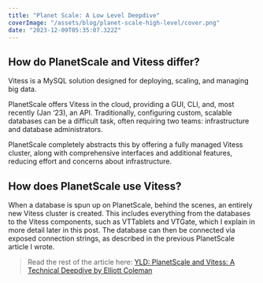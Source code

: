 ```yaml
---
title: "Planet Scale: A Low Level Deepdive"
coverImage: "/assets/blog/planet-scale-high-level/cover.png"
date: "2023-12-09T05:35:07.322Z"
---
```


## How do PlanetScale and Vitess differ?

Vitess is a MySQL solution designed for deploying, scaling, and managing big data.

PlanetScale offers Vitess in the cloud, providing a GUI, CLI, and, most recently (Jan ‘23), an API. Traditionally, configuring custom, scalable databases can be a difficult task, often requiring two teams: infrastructure and database administrators.

PlanetScale completely abstracts this by offering a fully managed Vitess cluster, along with comprehensive interfaces and additional features, reducing effort and concerns about infrastructure.

## How does PlanetScale use Vitess?

When a database is spun up on PlanetScale, behind the scenes, an entirely new Vitess cluster is created. This includes everything from the databases to the Vitess components, such as VTTablets and VTGate, which I explain in more detail later in this post. The database can then be connected via exposed connection strings, as described in the previous PlanetScale article I wrote.

> Read the rest of the article here: [YLD: PlanetScale and Vitess: A Technical Deepdive by Elliott Coleman](https://www.yld.io/blog/planet-scale-and-vitess-a-technical-deepdive/)
